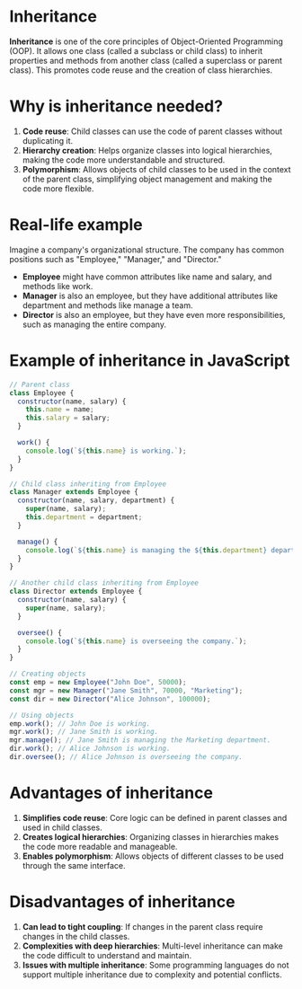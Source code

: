 # Inheritance

**Inheritance** is one of the core principles of Object-Oriented Programming (OOP). It allows one class (called a subclass or child class) to inherit properties and methods from another class (called a superclass or parent class). This promotes code reuse and the creation of class hierarchies.

# Why is inheritance needed?

1. **Code reuse**: Child classes can use the code of parent classes without duplicating it.
2. **Hierarchy creation**: Helps organize classes into logical hierarchies, making the code more understandable and structured.
3. **Polymorphism**: Allows objects of child classes to be used in the context of the parent class, simplifying object management and making the code more flexible.

# Real-life example

Imagine a company's organizational structure. The company has common positions such as "Employee," "Manager," and "Director."

- **Employee** might have common attributes like name and salary, and methods like work.
- **Manager** is also an employee, but they have additional attributes like department and methods like manage a team.
- **Director** is also an employee, but they have even more responsibilities, such as managing the entire company.

# Example of inheritance in JavaScript

```javascript
// Parent class
class Employee {
  constructor(name, salary) {
    this.name = name;
    this.salary = salary;
  }

  work() {
    console.log(`${this.name} is working.`);
  }
}

// Child class inheriting from Employee
class Manager extends Employee {
  constructor(name, salary, department) {
    super(name, salary);
    this.department = department;
  }

  manage() {
    console.log(`${this.name} is managing the ${this.department} department.`);
  }
}

// Another child class inheriting from Employee
class Director extends Employee {
  constructor(name, salary) {
    super(name, salary);
  }

  oversee() {
    console.log(`${this.name} is overseeing the company.`);
  }
}

// Creating objects
const emp = new Employee("John Doe", 50000);
const mgr = new Manager("Jane Smith", 70000, "Marketing");
const dir = new Director("Alice Johnson", 100000);

// Using objects
emp.work(); // John Doe is working.
mgr.work(); // Jane Smith is working.
mgr.manage(); // Jane Smith is managing the Marketing department.
dir.work(); // Alice Johnson is working.
dir.oversee(); // Alice Johnson is overseeing the company.
```

# Advantages of inheritance

1. **Simplifies code reuse**: Core logic can be defined in parent classes and used in child classes.
2. **Creates logical hierarchies**: Organizing classes in hierarchies makes the code more readable and manageable.
3. **Enables polymorphism**: Allows objects of different classes to be used through the same interface.

# Disadvantages of inheritance

1. **Can lead to tight coupling**: If changes in the parent class require changes in the child classes.
2. **Complexities with deep hierarchies**: Multi-level inheritance can make the code difficult to understand and maintain.
3. **Issues with multiple inheritance**: Some programming languages do not support multiple inheritance due to complexity and potential conflicts.
